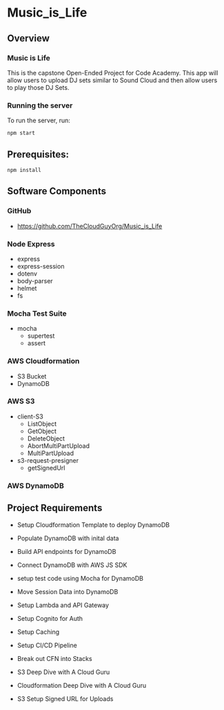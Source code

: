 # Music_is_Life

## Overview
### Music is Life
This is the capstone Open-Ended Project for Code Academy. This app will allow users to upload DJ sets similar to Sound Cloud and then allow users to play those DJ Sets.

### Running the server
To run the server, run:

```
npm start
```    

## Prerequisites:

```
npm install 
```

## Software Components
### GitHub
- https://github.com/TheCloudGuyOrg/Music_is_Life

### Node Express
- express
- express-session
- dotenv
- body-parser
- helmet
- fs

### Mocha Test Suite
- mocha 
    - supertest
    - assert

### AWS Cloudformation
- S3 Bucket
- DynamoDB

### AWS S3
- client-S3
    - ListObject
    - GetObject
    - DeleteObject
    - AbortMultiPartUpload
    - MultiPartUpload
- s3-request-presigner
    - getSignedUrl

### AWS DynamoDB




## Project Requirements
- Setup Cloudformation Template to deploy DynamoDB
- Populate DynamoDB with inital data
- Build API endpoints for DynamoDB
- Connect DynamoDB with AWS JS SDK
- setup test code using Mocha for DynamoDB
- Move Session Data into DynamoDB


- Setup Lambda and API Gateway
- Setup Cognito for Auth
- Setup Caching
- Setup CI/CD Pipeline
- Break out CFN into Stacks
- S3 Deep Dive with A Cloud Guru
- Cloudformation Deep Dive with A Cloud Guru
- S3 Setup Signed URL for Uploads














